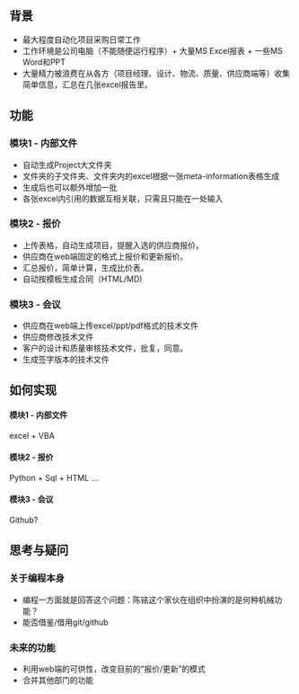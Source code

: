 ## 背景

* 最大程度自动化项目采购日常工作
* 工作环境是公司电脑（不能随便运行程序）+ 大量MS Excel报表 + 一些MS Word和PPT
* 大量精力被浪费在从各方（项目经理、设计、物流、质量、供应商端等）收集简单信息，汇总在几张excel报告里。


## 功能

### 模块1 - 内部文件

* 自动生成Project大文件夹
* 文件夹的子文件夹、文件夹内的excel根据一张meta-information表格生成
* 生成后也可以额外增加一批
* 各张excel内引用的数据互相关联，只需且只能在一处输入

### 模块2 - 报价

* 上传表格，自动生成项目，提醒入选的供应商报价。
* 供应商在web端固定的格式上报价和更新报价。
* 汇总报价，简单计算，生成比价表。
* 自动按模板生成合同（HTML/MD)

### 模块3 - 会议

* 供应商在web端上传excel/ppt/pdf格式的技术文件
* 供应商修改技术文件
* 客户的设计和质量审核技术文件，批复，同意。
* 生成签字版本的技术文件

## 如何实现

#### 模块1 - 内部文件

excel + VBA

#### 模块2 - 报价

Python + Sql + HTML ...

#### 模块3 - 会议

Github? 

## 思考与疑问

### 关于编程本身

* 编程一方面就是回答这个问题：陈铭这个家伙在组织中扮演的是何种机械功能？
* 能否借鉴/借用git/github

### 未来的功能

* 利用web端的可供性，改变目前的“报价/更新”的模式
* 合并其他部门的功能
